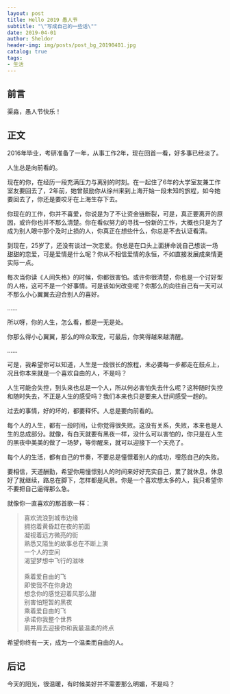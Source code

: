 ```yaml
---
layout: post
title: Hello 2019 愚人节
subtitle: "\"写成自己的一些话\""
date: 2019-04-01
author: Sheldor
header-img: img/posts/post_bg_20190401.jpg
catalog: true
tags:
- 生活
---
```



## 前言

渠淼，愚人节快乐！

## 正文

2016年毕业，考研准备了一年，从事工作2年，现在回首一看，好多事已经淡了。

人生总是向前看的。

现在的你，在经历一段充满压力与离别的时刻。在一起住了6年的大学室友兼工作室友要回去了，2年前，她曾鼓励你从徐州来到上海开始一段未知的旅程，如今她要回去了，你还是要咬牙在上海生存下去。

你现在的工作，你并不喜爱，你说是为了不让资金链断裂，可是，真正要离开的原因，或许你也并不那么清楚。你在看似努力的寻找一份新的工作，大概也只是为了成为别人眼中那个及时止损的人，你真正在想些什么，你总是不去认证看清。

到现在，25岁了，还没有谈过一次恋爱。你总是在口头上面拼命说自己想谈一场甜甜的恋爱，可是爱情是什么呢？你从不相信爱情的永恒，不如直接发展成亲情更实际一点。

每次当你读《人间失格》的时候，你都很害怕。或许你很清楚，你也是一个讨好型的人格，这可不是一个好事情。可是该如何改变呢？你那么的向往自己有一天可以不那么小心翼翼去迎合别人的喜好。

......

所以呀，你的人生，怎么看，都是一无是处。

你那么得小心翼翼，那么的哗众取宠，可最后，你笑得越来越清醒。

......

可是，我希望你可以知道，人生是一段很长的旅程，未必要每一步都走在鼓点上，况且你本来就是一个喜欢自由的人，不是吗？

人生可能会失控，到头来也总是一个人，所以何必害怕失去什么呢？这种随时失控和随时失去，不正是人生的感受吗？我们本来也只是要来人世间感受一趟的。

过去的事情，好的坏的，都要释怀。人总是要向前看的。

每个人的人生，都有一段时间，让你觉得很失败。这没有关系，失败，本来也是人生的总成部分。就像，有白天就要有黑夜一样，没什么可以害怕的，你只是在人生的黑夜中美美的做了一场梦，等你醒来，就可以迎接下一个天亮了。

每个人的生活，都有自己的节奏，不要总是憧憬着别人的成功，埋怨自己的失败。

要相信，天道酬勤，希望你用憧憬别人的时间来好好充实自己，累了就休息，休息好了就继续，路总在脚下，怎样都是风景。你是一个喜欢想太多的人，我只希望你不要把自己逼得那么急。

就像你一直喜欢的那首歌一样：

>喜欢流浪到城市边缘<br />拥抱着黄昏赶在夜的前面<br />凝视着远方微亮的街<br />熟悉又陌生的故事总在不断上演<br />一个人的空间<br />渴望梦想中飞行的滋味<br /><br />乘着爱自由的飞<br />即使我不在你身边<br />想念你的感觉迎着风那么甜<br />别害怕短暂的黑夜<br />乘着爱自由的飞<br />承诺你我整个世界<br />肩并肩去迎接你和我最温柔的终点

希望你终有一天，成为一个温柔而自由的人。

## 后记

今天的阳光，很温暖，有时候美好并不需要那么明媚，不是吗？